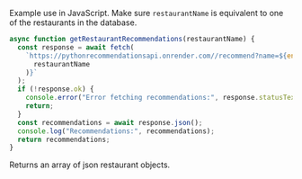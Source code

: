 Example use in JavaScript.
Make sure `restaurantName` is equivalent to one of the restaurants in the database.

```javascript
async function getRestaurantRecommendations(restaurantName) {
  const response = await fetch(
    `https://pythonrecommendationsapi.onrender.com//recommend?name=${encodeURIComponent(
      restaurantName
    )}`
  );
  if (!response.ok) {
    console.error("Error fetching recommendations:", response.statusText);
    return;
  }
  const recommendations = await response.json();
  console.log("Recommendations:", recommendations);
  return recommendations;
}
```

Returns an array of json restaurant objects.

